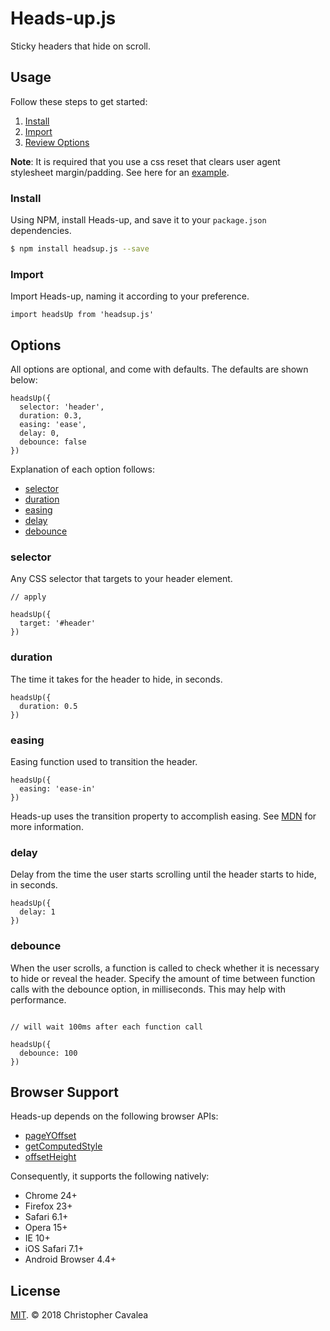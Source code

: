 # Heads-up.js

Sticky headers that hide on scroll.

## Usage

Follow these steps to get started:

1. [Install](#install)
2. [Import](#import)
4. [Review Options](#options)

**Note**: It is required that you use a css reset that clears user agent stylesheet margin/padding.
See here for an [example](https://meyerweb.com/eric/tools/css/reset/).

### Install

Using NPM, install Heads-up, and save it to your `package.json` dependencies.

```bash
$ npm install headsup.js --save
```

### Import

Import Heads-up, naming it according to your preference.

```es6
import headsUp from 'headsup.js'
```

## Options

All options are optional, and come with defaults. The defaults are shown below:

```es6
headsUp({
  selector: 'header',
  duration: 0.3,
  easing: 'ease',
  delay: 0,
  debounce: false
})
```

Explanation of each option follows:

* [selector](#selector)
* [duration](#duration)
* [easing](#easing)
* [delay](#delay)
* [debounce](#debounce)

### selector

Any CSS selector that targets to your header element.

```es6
// apply 

headsUp({
  target: '#header'
})
```

### duration

The time it takes for the header to hide, in seconds.

```es6
headsUp({
  duration: 0.5
})
```

### easing

Easing function used to transition the header.

```es6
headsUp({
  easing: 'ease-in'
})
```

Heads-up uses the transition property to accomplish easing.  See [MDN](https://developer.mozilla.org/en-US/docs/Web/CSS/transition-timing-function) for more information.

### delay

Delay from the time the user starts scrolling until the header starts to hide, in seconds.

```es6
headsUp({
  delay: 1
})
```

### debounce

When the user scrolls, a function is called to check whether it is necessary to hide or reveal the header.  Specify the amount of time between function calls with the debounce option, in milliseconds.  This may help with performance.

```es6

// will wait 100ms after each function call

headsUp({
  debounce: 100
})
```

## Browser Support

Heads-up depends on the following browser APIs:

* [pageYOffset]()
* [getComputedStyle]()
* [offsetHeight]()

Consequently, it supports the following natively:

* Chrome 24+
* Firefox 23+
* Safari 6.1+
* Opera 15+
* IE 10+
* iOS Safari 7.1+
* Android Browser 4.4+

## License

[MIT](https://opensource.org/licenses/MIT). © 2018 Christopher Cavalea